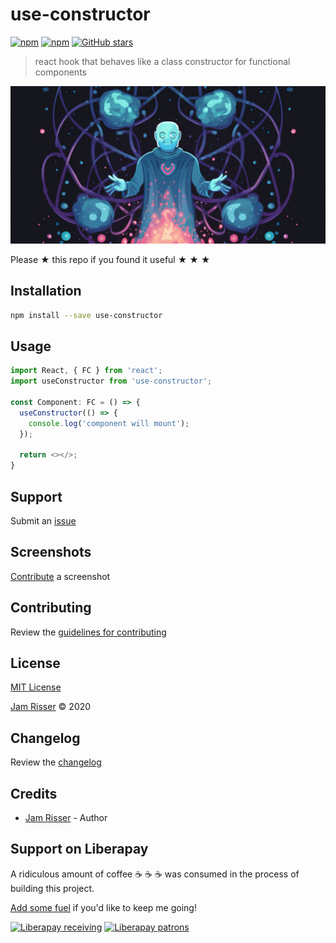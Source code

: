 # use-constructor

[![npm](https://img.shields.io/npm/v/use-constructor.svg?style=flat-square)](https://www.npmjs.com/package/use-constructor)
[![npm](https://img.shields.io/npm/dt/use-constructor.svg?style=flat-square)](https://www.npmjs.com/package/use-constructor)
[![GitHub stars](https://img.shields.io/github/stars/codejamninja/use-constructor.svg?style=social&label=Stars)](https://github.com/codejamninja/use-constructor)

> react hook that behaves like a class constructor for functional components

![](assets/use-constructor.png)

Please ★ this repo if you found it useful ★ ★ ★

## Installation

```sh
npm install --save use-constructor
```

## Usage

```ts
import React, { FC } from 'react';
import useConstructor from 'use-constructor';

const Component: FC = () => {
  useConstructor(() => {
    console.log('component will mount');
  });

  return <></>;
}
```

## Support

Submit an [issue](https://github.com/codejamninja/use-constructor/issues/new)

## Screenshots

[Contribute](https://github.com/codejamninja/use-constructor/blob/master/CONTRIBUTING.md) a screenshot

## Contributing

Review the [guidelines for contributing](https://github.com/codejamninja/use-constructor/blob/master/CONTRIBUTING.md)

## License

[MIT License](https://github.com/codejamninja/use-constructor/blob/master/LICENSE)

[Jam Risser](https://codejam.ninja) © 2020

## Changelog

Review the [changelog](https://github.com/codejamninja/use-constructor/blob/master/CHANGELOG.md)

## Credits

- [Jam Risser](https://codejam.ninja) - Author

## Support on Liberapay

A ridiculous amount of coffee ☕ ☕ ☕ was consumed in the process of building this project.

[Add some fuel](https://liberapay.com/codejamninja/donate) if you'd like to keep me going!

[![Liberapay receiving](https://img.shields.io/liberapay/receives/codejamninja.svg?style=flat-square)](https://liberapay.com/codejamninja/donate)
[![Liberapay patrons](https://img.shields.io/liberapay/patrons/codejamninja.svg?style=flat-square)](https://liberapay.com/codejamninja/donate)
